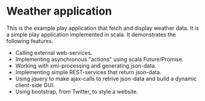 Weather application
============================

This is the example play application that fetch and display weather data. It is a simple play application 
implemented in scala. It demonstrates the following features.

* Calling external web-services.
* Implementing asynchronous "actions" using scala Future/Promise.
* Working with xml-processing and generating json-data.
* Implementing simple REST-services that return json-data.
* Using jquery to make ajax-calls to retrive json-data and build a dynamic client-side GUI.
* Using bootstrap, from Twitter, to style a website.
